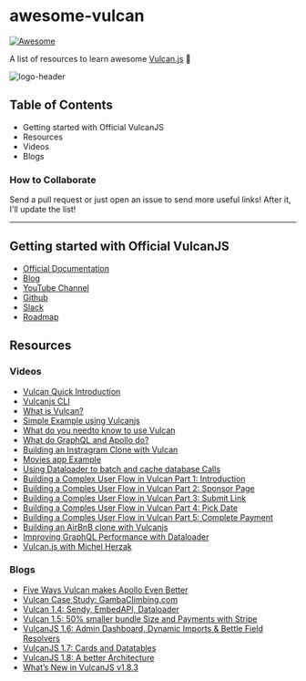 # awesome-vulcan

[![Awesome](https://cdn.rawgit.com/sindresorhus/awesome/d7305f38d29fed78fa85652e3a63e154dd8e8829/media/badge.svg)](https://github.com/sindresorhus/awesome)

A list of resources to learn awesome [Vulcan.js](http://vulcanjs.org/) 🖖

![logo-header](https://i.imgur.com/1TKyCAb.png)

## Table of Contents

* Getting started with Official VulcanJS
* Resources
* Videos
* Blogs

### How to Collaborate

Send a pull request or just open an issue to send more useful links! After it, I'll update the list!

---

## Getting started with Official VulcanJS

* [Official Documentation](http://docs.vulcanjs.org/)
* [Blog](https://medium.com/vulcanjs)
* [YouTube Channel](https://www.youtube.com/channel/UCGIvQQ6zw7ov2cHgD70HFlA)
* [Github](https://github.com/VulcanJS/Vulcan)
* [Slack](http://slack.telescopeapp.org/)
* [Roadmap](https://trello.com/b/dwPR0LTz/nova-roadmap)

## Resources

### Videos

* [Vulcan Quick Introduction](https://www.youtube.com/watch?v=1is6WDq1sDA)
* [Vulcanjs CLI](https://www.youtube.com/watch?v=e1dTEMyHu_s)
* [What is Vulcan?](https://www.youtube.com/watch?v=uU-cwLKcmnY)
* [Simple Example using Vulcanjs](https://www.youtube.com/watch?v=zG785P8t-RE&t=2s)
* [What do you needto know to use Vulcan](https://www.youtube.com/watch?v=fBh0Xq4855M)
* [What do GraphQL and Apollo do?](https://www.youtube.com/watch?v=1TvGJetukrA)
* [Building an Instragram Clone with Vulcan](https://www.youtube.com/watch?v=qibyA_ReqEQ&t=171s)
* [Movies app Example](https://www.youtube.com/watch?v=4HidaFce6j0)
* [Using Dataloader to batch and cache database Calls](https://www.youtube.com/watch?v=55Ep5KBTIQE)
* [Building a Complex User Flow in Vulcan Part 1: Introduction](https://www.youtube.com/watch?v=4MMILATC9Ds)
* [Building a Comples User Flow in Vulcan Part 2: Sponsor Page](https://www.youtube.com/watch?v=OQ0zOgwj0fk)
* [Building a Comples User Flow in Vulcan Part 3: Submit Link](https://www.youtube.com/watch?v=1N58_LRVZis)
* [Building a Comples User Flow in Vulcan Part 4: Pick Date](https://www.youtube.com/watch?v=wkfx1bypuw0)
* [Building a Comples User Flow in Vulcan Part 5: Complete Payment](https://www.youtube.com/watch?v=jdDPFZTRt0s)
* [Building an AirBnB clone with Vulcanjs](https://www.youtube.com/watch?v=Nl0Fi40Ghh4&list=PLBoa_Q6hVeSx1oP5sFYG63rPs1eDtyNOy)
* [Improving GraphQL Performance with Dataloader](https://www.youtube.com/watch?v=M8Jmz8q2sUk)
* [Vulcan.js with Michel Herzak](https://www.youtube.com/watch?v=svNZztupP-k)

### Blogs

* [Five Ways Vulcan makes Apollo Even Better](https://blog.vulcanjs.org/five-ways-vulcan-makes-apollo-even-better-c4625dd2288?source=collection_home---6------9----------------)
* [Vulcan Case Study: GambaClimbing.com](https://blog.vulcanjs.org/vulcan-case-study-gambaclimbing-com-a0ec2af8322e?source=collection_home---6------6----------------)
* [Vulcan 1.4: Sendy, EmbedAPI, Dataloader](https://blog.vulcanjs.org/vulcan-1-4-sendy-embedapi-dataloader-and-more-391560f29874?source=collection_home---6------5----------------)
* [Vulcan 1.5: 50% smaller bundle Size and Payments with Stripe](https://blog.vulcanjs.org/vulcan-1-5-50-smaller-bundle-size-and-vulcan-payments-with-stripe-786e300a887c?source=collection_home---6------4----------------)
* [VulcanJS 1.6: Admin Dashboard, Dynamic Imports & Bettle Field Resolvers](https://blog.vulcanjs.org/vulcanjs-1-6-admin-dashboard-dynamic-imports-better-field-resolvers-73121869183d?source=collection_home---6------3----------------)
* [VulcanJS 1.7: Cards and Datatables](https://blog.vulcanjs.org/vulcanjs-1-7-cards-datatables-and-more-79371b504a13?source=collection_home---6------2----------------)
* [VulcanJS 1.8: A better Architecture](https://blog.vulcanjs.org/vulcanjs-1-8-a-better-architecture-2eef7375e6f1?source=collection_home---6------1----------------)
* [What’s New in VulcanJS v1.8.3](https://blog.vulcanjs.org/whats-new-in-vulcanjs-v1-8-3-bea45752d606)
